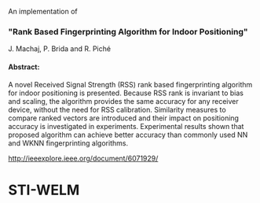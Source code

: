 An implementation of

### "Rank Based Fingerprinting Algorithm for Indoor Positioning"



J. Machaj, P. Brida and R. Piché


#### Abstract:
A novel Received Signal Strength (RSS) rank based fingerprinting algorithm for indoor positioning is presented. Because RSS rank is invariant to bias and scaling, the algorithm provides the same accuracy for any receiver device, without the need for RSS calibration. Similarity measures to compare ranked vectors are introduced and their impact on positioning accuracy is investigated in experiments. Experimental results shown that proposed algorithm can achieve better accuracy than commonly used NN and WKNN fingerprinting algorithms.

http://ieeexplore.ieee.org/document/6071929/
# STI-WELM
